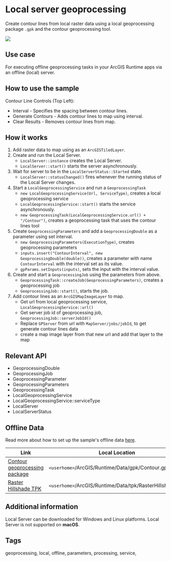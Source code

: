 # Local server geoprocessing

Create contour lines from local raster data using a local geoprocessing package `.gpk` and the contour geoprocessing tool.

![](screenshot.png)

## Use case

For executing offline geoprocessing tasks in your ArcGIS Runtime apps via an offline (local) server.

## How to use the sample

Contour Line Controls (Top Left):

* Interval - Specifies the spacing between contour lines.
* Generate Contours - Adds contour lines to map using interval.
* Clear Results - Removes contour lines from map.

## How it works

1. Add raster data to map using as an `ArcGISTiledLayer`.
2. Create and run the Local Server.
    * `LocalServer::instance` creates the Local Server.
    * `LocalServer::start()` starts the server asynchronously.
3. Wait for server to be in the `LocalServerStatus::Started` state.
    * `LocalServer::statusChanged()` fires whenever the running status of the Local Server changes.
4. Start a `LocalGeoprocessingService` and run a `GeoprocessingTask`
    * `new LocalGeoprocessingService(Url, ServiceType)`, creates a local geoprocessing service
    * `LocalGeoprocessingService::start()` starts the service asynchronously.
    * `new GeoprocessingTask(LocalGeoprocessingService.url() + "/Contour")`, creates a geoprocessing task that uses the contour lines tool
5. Create `GeoprocessingParameters` and add a `GeoprocessingDouble` as a parameter using set interval.
    * `new GeoprocessingParameters(ExecutionType)`, creates geoprocessing parameters
    * `inputs.insert("ContourInterval", new GeoprocessingDouble(double))`, creates a parameter with name `ContourInterval` with the interval set as its value.
    * `gpParams.setInputs(inputs)`, sets the input with the interval value.
6. Create and start a `GeoprocessingJob` using the parameters from above.
    * `GeoprocessingTask::createJob(GeoprocessingParameters)`, creates a geoprocessing job
	* `GeoprocessingJob::start()`, starts the job.
7. Add contour lines as an `ArcGISMapImageLayer` to map.
    * Get url from local geoprocessing service, `LocalGeoprocessingService::url()`
    * Get server job id of geoprocessing job, `GeoprocessingJob::serverJobId()`
    * Replace `GPServer` from url with `MapServer/jobs/jobId`, to get generate contour lines data
    * create a map image layer from that new url and add that layer to the map

## Relevant API

* GeoprocessingDouble
* GeoprocessingJob
* GeoprocessingParameter
* GeoprocessingParameters
* GeoprocessingTask
* LocalGeoprocessingService
* LocalGeoprocessingService::serviceType
* LocalServer
* LocalServerStatus

## Offline Data

Read more about how to set up the sample's offline data [here](http://links.esri.com/ArcGISRuntimeQtSamples#use-offline-data-in-the-samples).

Link | Local Location
---------|-------|
|[Contour geoprocessing package](https://www.arcgis.com/home/item.html?id=da9e565a52ca41c1937cff1a01017068)| `<userhome>`/ArcGIS/Runtime/Data/gpk/Contour.gpk |
|[Raster Hillshade TPK](https://www.arcgis.com/home/item.html?id=f7c7b4a30fb9415896ba0d1921fe014b)| `<userhome>`/ArcGIS/Runtime/Data/tpk/RasterHillshade.tpk |

## Additional information

Local Server can be downloaded for Windows and Linux platforms. Local Server is not supported on **macOS**.

## Tags

geoprocessing, local, offline, parameters, processing, service,
